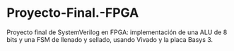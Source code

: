 # Proyecto-Final.-FPGA
Proyecto final de SystemVerilog en FPGA: implementación de una ALU de 8 bits y una FSM de llenado y sellado, usando Vivado y la placa Basys 3.
